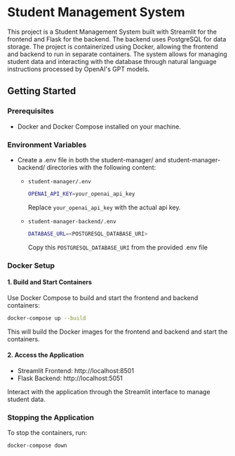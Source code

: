 # Student Management System

This project is a Student Management System built with Streamlit for the frontend and Flask for the backend. The backend uses PostgreSQL for data storage. The project is containerized using Docker, allowing the frontend and backend to run in separate containers. The system allows for managing student data and interacting with the database through natural language instructions processed by OpenAI's GPT models.

## Getting Started

### Prerequisites
- Docker and Docker Compose installed on your machine.

### Environment Variables
 - Create a .env file in both the student-manager/ and student-manager-backend/ directories with the following content:
   - `student-manager/.env`
     
     ```bash
     OPENAI_API_KEY=your_openai_api_key
     ```
     Replace `your_openai_api_key` with the actual api key.
   - `student-manager-backend/.env`
     
     ```bash
     DATABASE_URL=<POSTGRESQL_DATABASE_URI>
     ```
     Copy this `POSTGRESQL_DATABASE_URI` from the provided .env file

### Docker Setup
#### 1. Build and Start Containers
Use Docker Compose to build and start the frontend and backend containers:

```bash
docker-compose up --build
```
This will build the Docker images for the frontend and backend and start the containers.

#### 2. Access the Application
- Streamlit Frontend: http://localhost:8501
- Flask Backend: http://localhost:5051

Interact with the application through the Streamlit interface to manage student data.

### Stopping the Application
To stop the containers, run:
```bash
docker-compose down
```


